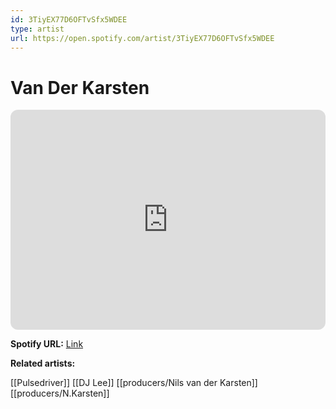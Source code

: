 ```yaml
---
id: 3TiyEX77D6OFTvSfx5WDEE
type: artist
url: https://open.spotify.com/artist/3TiyEX77D6OFTvSfx5WDEE
---
```

# Van Der Karsten

<iframe style="border-radius:12px" src="https://open.spotify.com/embed/artist/3TiyEX77D6OFTvSfx5WDEE" width="100%" height="352" frameBorder="0" allowfullscreen="" allow="autoplay; clipboard-write; encrypted-media; fullscreen; picture-in-picture" loading="lazy"></iframe>

**Spotify URL:** [Link](https://open.spotify.com/artist/3TiyEX77D6OFTvSfx5WDEE)

**Related artists:**

[[Pulsedriver]]
[[DJ Lee]]
[[producers/Nils van der Karsten]]
[[producers/N.Karsten]]
